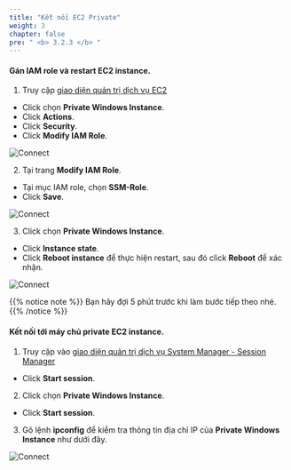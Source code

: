 ```yaml
---
title: "Kết nối EC2 Private"
weight: 3
chapter: false
pre: " <b> 3.2.3 </b> "
---
```


#### Gán IAM role và restart EC2 instance.

1. Truy cập [giao diện quản trị dịch vụ EC2](https://console.aws.amazon.com/ec2/v2/home)

- Click chọn **Private Windows Instance**.
- Click **Actions**.
- Click **Security**.
- Click **Modify IAM Role**.

![Connect](/images/3.connect/027-ec2role.png)

2. Tại trang **Modify IAM Role**.

- Tại mục IAM role, chọn **SSM-Role**.
- Click **Save**.

![Connect](/images/3.connect/028-ec2role.png)

3. Click chọn **Private Windows Instance**.

- Click **Instance state**.
- Click **Reboot instance** để thực hiện restart, sau đó click **Reboot** để xác nhận.

![Connect](/images/3.connect/029-ec2role.png)

{{% notice note %}}
Bạn hãy đợi 5 phút trước khi làm bước tiếp theo nhé.
{{% /notice %}}

#### Kết nối tới máy chủ private EC2 instance.

1. Truy cập vào [giao diện quản trị dịch vụ System Manager - Session Manager](https://console.aws.amazon.com/systems-manager/session-manager)

- Click **Start session**.

2. Click chọn **Private Windows Instance**.

- Click **Start session**.

3. Gõ lệnh **ipconfig** để kiểm tra thông tin địa chỉ IP của **Private Windows Instance** như dưới đây.

![Connect](/images/3.connect/030-ec2role.png)
